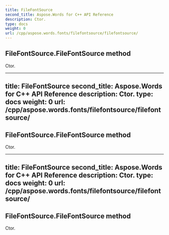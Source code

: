 ```yaml
---
title: FileFontSource
second_title: Aspose.Words for C++ API Reference
description: Ctor. 
type: docs
weight: 0
url: /cpp/aspose.words.fonts/filefontsource/filefontsource/
---
```

## FileFontSource.FileFontSource method


Ctor.

---
title: FileFontSource
second_title: Aspose.Words for C++ API Reference
description: Ctor. 
type: docs
weight: 0
url: /cpp/aspose.words.fonts/filefontsource/filefontsource/
---
## FileFontSource.FileFontSource method


Ctor.

---
title: FileFontSource
second_title: Aspose.Words for C++ API Reference
description: Ctor. 
type: docs
weight: 0
url: /cpp/aspose.words.fonts/filefontsource/filefontsource/
---
## FileFontSource.FileFontSource method


Ctor.

